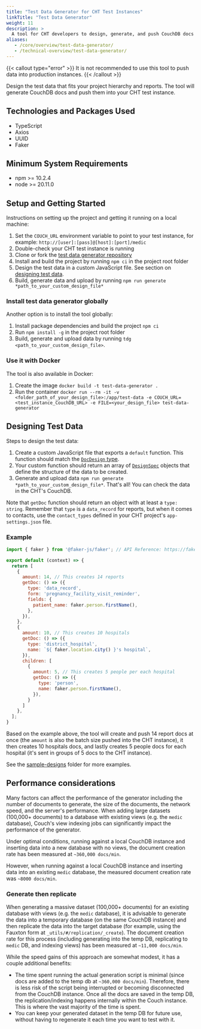 ```yaml
---
title: "Test Data Generator for CHT Test Instances"
linkTitle: "Test Data Generator"
weight: 11
description: >
  A tool for CHT developers to design, generate, and push CouchDB docs tailored to project hierarchies and reports
aliases:
   - /core/overview/test-data-generator/
   - /technical-overview/test-data-generator/
---
```


{{< callout type="error" >}}
  It is not recommended to use this tool to push data into production instances.
{{< /callout >}}

Design the test data that fits your project hierarchy and reports. The tool will generate CouchDB docs and push them into your CHT test instance.

## Technologies and Packages Used

- TypeScript
- Axios
- UUID
- Faker

## Minimum System Requirements 

- npm >= 10.2.4
- node >= 20.11.0

## Setup and Getting Started

Instructions on setting up the project and getting it running on a local machine:

1. Set the `COUCH_URL` environment variable to point to your test instance, for example: `http://[user]:[pass]@[host]:[port]/medic`
1. Double-check your CHT test instance is running
1. Clone or fork the [test data generator repository](https://github.com/medic/test-data-generator)
1. Install and build the project by running `npm ci` in the project root folder
1. Design the test data in a custom JavaScript file. See section on [designing test data](#designing-test-data).
1. Build, generate data and upload by running `npm run generate *path_to_your_custom_design_file*`

### Install test data generator globally
Another option is to install the tool globally:
1. Install package dependencies and build the project `npm ci`
1. Run `npm install -g` in the project root folder
1. Build, generate and upload data by running `tdg <path_to_your_custom_design_file>`.

### Use it with Docker
The tool is also available in Docker:
1. Create the image `docker build -t test-data-generator .`
1. Run the container `docker run --rm -it -v <folder_path_of_your_design_file>:/app/test-data -e COUCH_URL=<test_instance_CouchDB_URL> -e FILE=<your_design_file> test-data-generator`

## Designing Test Data

Steps to design the test data:

1. Create a custom JavaScript file that exports a `default` function. This function should match the [`DocDesign` type](https://github.com/medic/test-data-generator/blob/main/src/doc-design.ts).
2. Your custom function should return an array of [`DesignSpec`](https://github.com/medic/test-data-generator/blob/main/src/doc-design.ts) objects that define the structure of the data to be created.
3. Generate and upload data `npm run generate *path_to_your_custom_design_file*`. That's all! You can check the data in the CHT's CouchDB.

Note that `getDoc` function should return an object with at least a `type: string`. Remember that `type` is a `data_record` for reports, but when it comes to contacts, use the `contact_types` defined in your CHT project's `app-settings.json` file. 

### Example
```js
import { faker } from '@faker-js/faker'; // API Reference: https://fakerjs.dev/api

export default (context) => {
  return [
    {
      amount: 14, // This creates 14 reports
      getDoc: () => ({
        type: 'data_record',
        form: 'pregnancy_facility_visit_reminder',
        fields: {
          patient_name: faker.person.firstName(),
        },
      }),
    },
    {
      amount: 10, // This creates 10 hospitals
      getDoc: () => ({
        type: 'district_hospital',
        name: `${ faker.location.city() }'s hospital`,
      }),
      children: [
        {
          amount: 5, // This creates 5 people per each hospital
          getDoc: () => ({
            type: 'person',
            name: faker.person.firstName(),
          }),
        }
      ]
    },
  ];
}
```

Based on the example above, the tool will create and push 14 report docs at once (the `amount` is also the batch size pushed into the CHT instance), it then creates 10 hospitals docs, and lastly creates 5 people docs for each hospital (it's sent in groups of 5 docs to the CHT instance).

See the [sample-designs](https://github.com/medic/test-data-generator/tree/main/sample-designs) folder for more examples.

## Performance considerations

Many factors can affect the performance of the generator including the number of documents to generate, the size of the documents, the network speed, and the server's performance. When adding large datasets (100,000+ documents) to a database with existing views (e.g. the `medic` database), Couch's view indexing jobs can significantly impact the performance of the generator.

Under optimal conditions, running against a local CouchDB instance and inserting data into a new database with no views, the document creation rate has been measured at `~360,000 docs/min`.  

However, when running against a local CouchDB instance and inserting data into an existing `medic` database, the measured document creation rate was `~8000 docs/min`.

### Generate then replicate

When generating a massive dataset (100,000+ documents) for an existing database with views (e.g. the `medic` database), it is advisable to generate the data into a temporary database (on the same CouchDB instance) and then replicate the data into the target database (for example, using the Fauxton form at `_utils/#/replication/_create`). The document creation rate for this process (including generating into the temp DB, replicating to `medic` DB, and indexing views) has been measured at `~11,000 docs/min`.

While the speed gains of this approach are somewhat modest, it has a couple additional benefits:

- The time spent running the actual generation script is minimal (since docs are added to the temp db at `~360,000 docs/min`). Therefore, there is less risk of the script being interrupted or becoming disconnected from the CouchDB instance. 
Once all the docs are saved in the temp DB, the replication/indexing happens internally within the Couch instance. This is where the vast majority of the time is spent.
- You can keep your generated dataset in the temp DB for future use, without having to regenerate it each time you want to test with it.
